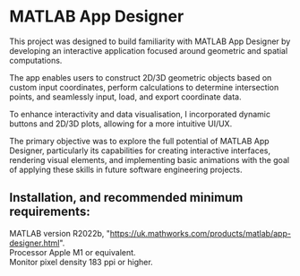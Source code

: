 # MATLAB App Designer

This project was designed to build familiarity with MATLAB App Designer by developing an interactive application focused around geometric and spatial computations. 

The app enables users to construct 2D/3D geometric objects based on custom input coordinates, perform calculations to determine intersection points, and seamlessly input, load, and export coordinate data. 

To enhance interactivity and data visualisation, I incorporated dynamic buttons and 2D/3D plots, allowing for a more intuitive UI/UX. 

The primary objective was to explore the full potential of MATLAB App Designer, particularly its capabilities for creating interactive interfaces, rendering visual elements, and implementing basic animations with the goal of applying these skills in future software engineering projects.

## Installation, and recommended minimum requirements:
MATLAB version R2022b, "https://uk.mathworks.com/products/matlab/app-designer.html".  
Processor Apple M1 or equivalent.  
Monitor pixel density 183 ppi or higher.
